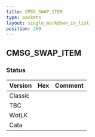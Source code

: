 ```yaml
---
title: CMSG_SWAP_ITEM
type: packets
layout: single_markdown_in_list
position: 269
---
```


## CMSG_SWAP_ITEM

### Status

Version | Hex | Comment
---------- | ---------- | ---------- 
Classic |  |  
TBC |  |  
WotLK |  |  
Cata |  |  
